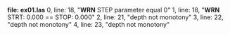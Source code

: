 **file: ex01.las**
0, line: 18,	"__WRN__ STEP parameter equal 0"
1, line: 18,	"__WRN__ STRT: 0.000 == STOP: 0.000"
2, line: 21,	"depth not monotony"
3, line: 22,	"depth not monotony"
4, line: 23,	"depth not monotony"

